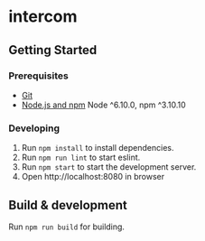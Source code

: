 # intercom

## Getting Started

### Prerequisites

- [Git](https://git-scm.com/)
- [Node.js and npm](nodejs.org) Node ^6.10.0, npm ^3.10.10

### Developing

1. Run `npm install` to install dependencies.
2. Run `npm run lint` to start eslint.
3. Run `npm start` to start the development server. 
4. Open http://localhost:8080 in browser

## Build & development

Run `npm run build` for building.
